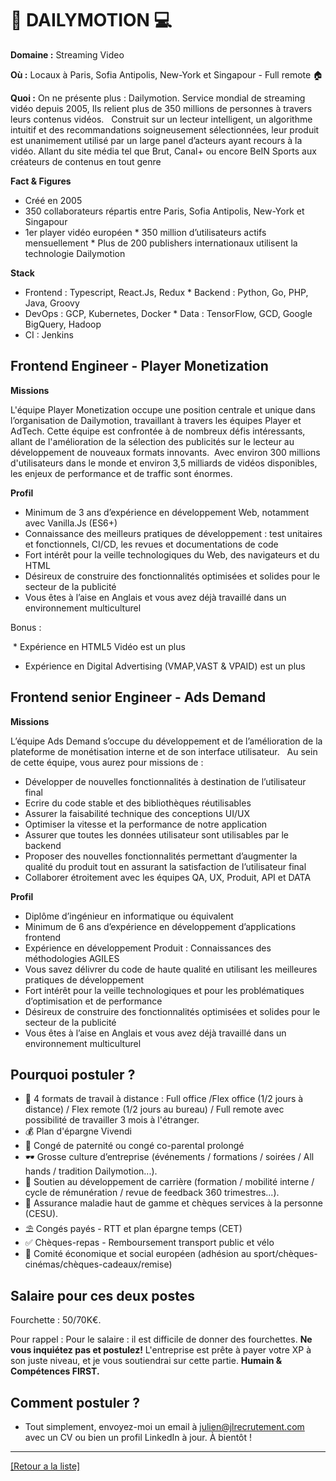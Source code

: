 # 🎥 DAILYMOTION 💻

**Domaine :** Streaming Video

**Où :** Locaux à Paris, Sofia Antipolis, New-York et Singapour - Full remote 🏠

**Quoi :** On ne présente plus : Dailymotion. Service mondial de streaming vidéo depuis 2005, Ils relient plus de 350 millions de personnes à travers leurs contenus vidéos.   Construit sur un lecteur intelligent, un algorithme intuitif et des recommandations soigneusement sélectionnées, leur produit est unanimement utilisé par un large panel d’acteurs ayant recours à la vidéo. Allant du site média tel que Brut, Canal+ ou encore BeIN Sports aux créateurs de contenus en tout genre  

**Fact & Figures**

* Créé en 2005
* 350 collaborateurs répartis entre Paris, Sofia Antipolis, New-York et Singapour
* 1er player vidéo européen * 350 million d’utilisateurs actifs mensuellement * Plus de 200 publishers internationaux utilisent la technologie Dailymotion 

**Stack**

* Frontend : Typescript, React.Js, Redux * Backend : Python, Go, PHP, Java, Groovy
* DevOps : GCP, Kubernetes, Docker * Data : TensorFlow, GCD, Google BigQuery, Hadoop
* CI : Jenkins

## Frontend Engineer - Player Monetization

**Missions**

L'équipe Player Monetization occupe une position centrale et unique dans l’organisation de Dailymotion, travaillant à travers les équipes Player et AdTech. Cette équipe est confrontée à de nombreux défis intéressants, allant de l'amélioration de la sélection des publicités sur le lecteur au développement de nouveaux formats innovants.  Avec environ 300 millions d'utilisateurs dans le monde et environ 3,5 milliards de vidéos disponibles, les enjeux de performance et de traffic sont énormes.

**Profil**

* Minimum de 3 ans d’expérience en développement Web, notamment avec Vanilla.Js (ES6+)
* Connaissance des meilleurs pratiques de développement : test unitaires et fonctionnels, CI/CD, les revues et documentations de code
* Fort intérêt pour la veille technologiques du Web, des navigateurs et du HTML
* Désireux de construire des fonctionnalités optimisées et solides pour le secteur de la publicité
* Vous êtes à l’aise en Anglais et vous avez déjà travaillé dans un environnement multiculturel 

Bonus : 

 * Expérience en HTML5 Vidéo est un plus 
* Expérience en Digital Advertising (VMAP,VAST & VPAID) est un plus


## Frontend senior Engineer - Ads Demand

**Missions** 

L’équipe Ads Demand s’occupe du développement et de l’amélioration de la plateforme de monétisation interne et de son interface utilisateur.   Au sein de cette équipe, vous aurez pour missions de :  
* Développer de nouvelles fonctionnalités à destination de l’utilisateur final
* Ecrire du code stable et des bibliothèques réutilisables
* Assurer la faisabilité technique des conceptions UI/UX
* Optimiser la vitesse et la performance de notre application
* Assurer que toutes les données utilisateur sont utilisables par le backend
* Proposer des nouvelles fonctionnalités permettant d’augmenter la qualité du produit tout en assurant la satisfaction de l’utilisateur final
* Collaborer étroitement avec les équipes QA, UX, Produit, API et DATA 

**Profil**

* Diplôme d’ingénieur en informatique ou équivalent
* Minimum de 6 ans d’expérience en développement d’applications frontend 
* Expérience en développement Produit : Connaissances des méthodologies AGILES
* Vous savez délivrer du code de haute qualité en utilisant les meilleures pratiques de développement
* Fort intérêt pour la veille technologiques et pour les problématiques d’optimisation et de performance
* Désireux de construire des fonctionnalités optimisées et solides pour le secteur de la publicité
* Vous êtes à l’aise en Anglais et vous avez déjà travaillé dans un environnement multiculturel 

## Pourquoi postuler ?

* 🏡 4 formats de travail à distance : Full office /Flex office (1/2 jours à distance) / Flex remote (1/2 jours au bureau) / Full remote avec possibilité de travailler 3 mois à l'étranger.
* 💰 Plan d'épargne Vivendi 
* 🍼 Congé de paternité ou congé co-parental prolongé 
* 🕶️ Grosse culture d’entreprise (événements / formations / soirées / All hands / tradition Dailymotion...). 
* 🚀 Soutien au développement de carrière (formation / mobilité interne / cycle de rémunération / revue de feedback 360 trimestres...).
* 🏥 Assurance maladie haut de gamme et chèques services à la personne (CESU).
* ⛱️ Congés payés - RTT et plan épargne temps (CET)
* ✅ Chèques-repas - Remboursement transport public et vélo 
* 🎡 Comité économique et social européen (adhésion au sport/chèques-cinémas/chèques-cadeaux/remise)


## Salaire pour ces deux postes 

Fourchette : 50/70K€.

Pour rappel :  Pour le salaire : il est difficile de donner des fourchettes. **Ne vous inquiétez pas et postulez!** L'entreprise est prête à payer votre XP à son juste niveau, et je vous soutiendrai sur cette partie. **Humain & Compétences FIRST.**

## Comment postuler ? 

* Tout simplement, envoyez-moi un email à julien@jlrecrutement.com avec un CV ou bien un profil LinkedIn à jour. À bientôt !

----
<a href="https://github.com/jlondiche/job-board-php/blob/master/README.md">[Retour a la liste]</a>


